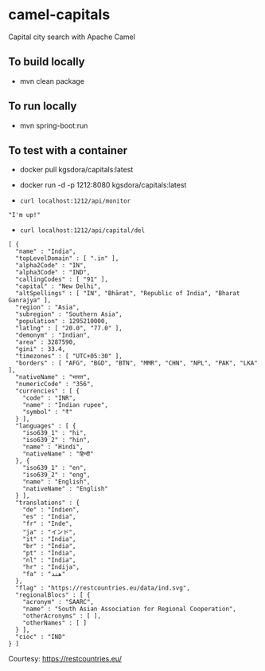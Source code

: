 # camel-capitals
Capital city search with Apache Camel

## To build locally
- mvn clean package

## To run locally
- mvn spring-boot:run

## To test with a container
- docker pull kgsdora/capitals:latest
- docker run -d -p 1212:8080 kgsdora/capitals:latest

- `curl localhost:1212/api/monitor`

```
"I'm up!"
```

- `curl localhost:1212/api/capital/del`

```
[ {
  "name" : "India",
  "topLevelDomain" : [ ".in" ],
  "alpha2Code" : "IN",
  "alpha3Code" : "IND",
  "callingCodes" : [ "91" ],
  "capital" : "New Delhi",
  "altSpellings" : [ "IN", "Bhārat", "Republic of India", "Bharat Ganrajya" ],
  "region" : "Asia",
  "subregion" : "Southern Asia",
  "population" : 1295210000,
  "latlng" : [ "20.0", "77.0" ],
  "demonym" : "Indian",
  "area" : 3287590,
  "gini" : 33.4,
  "timezones" : [ "UTC+05:30" ],
  "borders" : [ "AFG", "BGD", "BTN", "MMR", "CHN", "NPL", "PAK", "LKA" ],
  "nativeName" : "भारत",
  "numericCode" : "356",
  "currencies" : [ {
    "code" : "INR",
    "name" : "Indian rupee",
    "symbol" : "₹"
  } ],
  "languages" : [ {
    "iso639_1" : "hi",
    "iso639_2" : "hin",
    "name" : "Hindi",
    "nativeName" : "हिन्दी"
  }, {
    "iso639_1" : "en",
    "iso639_2" : "eng",
    "name" : "English",
    "nativeName" : "English"
  } ],
  "translations" : {
    "de" : "Indien",
    "es" : "India",
    "fr" : "Inde",
    "ja" : "インド",
    "it" : "India",
    "br" : "Índia",
    "pt" : "Índia",
    "nl" : "India",
    "hr" : "Indija",
    "fa" : "هند"
  },
  "flag" : "https://restcountries.eu/data/ind.svg",
  "regionalBlocs" : [ {
    "acronym" : "SAARC",
    "name" : "South Asian Association for Regional Cooperation",
    "otherAcronyms" : [ ],
    "otherNames" : [ ]
  } ],
  "cioc" : "IND"
} ]
```

Courtesy: https://restcountries.eu/
